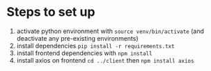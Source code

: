 # Steps to set up
1. activate python environment with `source venv/bin/activate` (and deactivate any pre-existing environments)
2. install dependencies `pip install -r requirements.txt`
3. install frontend dependencies with `npm install`
4. install axios on frontend `cd ../client` then `npm install axios`